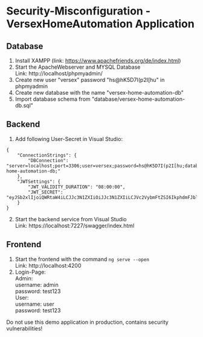 # Security-Misconfiguration - VersexHomeAutomation Application

## Database
1. Install XAMPP (link: https://www.apachefriends.org/de/index.html)
2. Start the ApacheWebserver and MYSQL Database <br>
Link: http://localhost/phpmyadmin/
3. Create new user "versex" password "hs@hK5D7I(p2I[hu" in phpmyadmin
4. Create new database with the name "versex-home-automation-db"
5. Import database schema from "database/versex-home-automation-db.sql"

## Backend
1. Add following User-Secret in Visual Studio:
```
{
    "ConnectionStrings": {
        "DBConnection": "server=localhost;port=3306;user=versex;password=hs@hK5D7I(p2I[hu;database=versex-home-automation-db;"
    },
    "JWTSettings": {
        "JWT_VALIDITY_DURATION": "08:00:00",
        "JWT_SECRET": "eyJSb2xlIjoiQWRtaW4iLCJJc3N1ZXIiOiJJc3N1ZXIiLCJVc2VybmFtZSI6IkphdmFJblVzZSIsImV4cCI6MTY1NTI5Njc4MiwiaWF0IjoxNjU1Mjk2NzgyfQ"
    }
}
```
2. Start the backend service from Visual Studio <br>
Link: https://localhost:7227/swagger/index.html

## Frontend
1. Start the frontend with the command ```ng serve --open``` <br>
Link: http://localhost:4200
2. Login-Page: <br>
   Admin:<br>
   username:    admin <br>
   password:    test123 <br>
   User:<br>
   username:    user <br>
   password:    test123

Do not use this demo application in production, contains security vulnerabilities!
